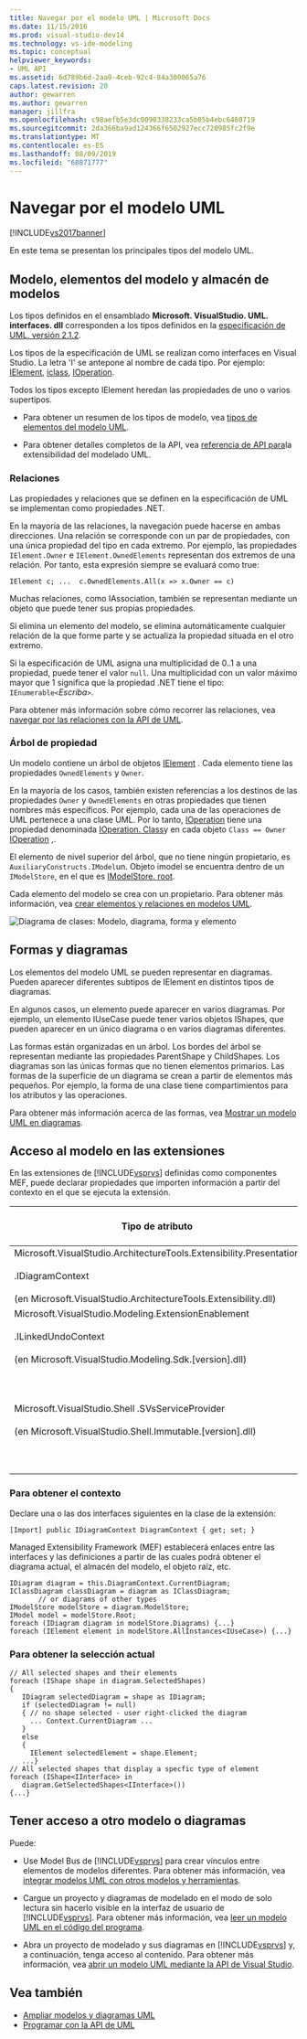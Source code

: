 ```yaml
---
title: Navegar por el modelo UML | Microsoft Docs
ms.date: 11/15/2016
ms.prod: visual-studio-dev14
ms.technology: vs-ide-modeling
ms.topic: conceptual
helpviewer_keywords:
- UML API
ms.assetid: 6d789b6d-2aa9-4ceb-92c4-84a300065a76
caps.latest.revision: 20
author: gewarren
ms.author: gewarren
manager: jillfra
ms.openlocfilehash: c98aefb5e3dc0090338233ca5b05b4ebc6460719
ms.sourcegitcommit: 2da366ba9ad124366f6502927ecc720985fc2f9e
ms.translationtype: MT
ms.contentlocale: es-ES
ms.lasthandoff: 08/09/2019
ms.locfileid: "68871777"
---
```

# <a name="navigate-the-uml-model"></a>Navegar por el modelo UML
[!INCLUDE[vs2017banner](../includes/vs2017banner.md)]

En este tema se presentan los principales tipos del modelo UML.

## <a name="the-model-elements-model-and-model-store"></a>Modelo, elementos del modelo y almacén de modelos
 Los tipos definidos en el ensamblado **Microsoft. VisualStudio. UML. interfaces. dll** corresponden a los tipos definidos en la [especificación de UML, versión 2.1.2](http://www.omg.org/spec/UML/2.1.2/Superstructure/PDF/).

 Los tipos de la especificación de UML se realizan como interfaces en Visual Studio. La letra 'I' se antepone al nombre de cada tipo. Por ejemplo:  [IElement](/previous-versions/dd516035(v=vs.140)), [iclass](/previous-versions/dd523539%28v%3dvs.140%29), [IOperation](/previous-versions/dd481186(v=vs.140)).

 Todos los tipos excepto IElement heredan las propiedades de uno o varios supertipos.

- Para obtener un resumen de los tipos de modelo, vea [tipos de elementos del modelo UML](../modeling/uml-model-element-types.md).

- Para obtener detalles completos de la API, vea [referencia de API para](../modeling/api-reference-for-uml-modeling-extensibility.md)la extensibilidad del modelado UML.

### <a name="relationships"></a>Relaciones
 Las propiedades y relaciones que se definen en la especificación de UML se implementan como propiedades .NET.

 En la mayoría de las relaciones, la navegación puede hacerse en ambas direcciones. Una relación se corresponde con un par de propiedades, con una única propiedad del tipo en cada extremo. Por ejemplo, las propiedades `IElement.Owner` e `IElement.OwnedElements` representan dos extremos de una relación. Por tanto, esta expresión siempre se evaluará como true:

 `IElement c; ...  c.OwnedElements.All(x => x.Owner == c)`

 Muchas relaciones, como IAssociation, también se representan mediante un objeto que puede tener sus propias propiedades.

 Si elimina un elemento del modelo, se elimina automáticamente cualquier relación de la que forme parte y se actualiza la propiedad situada en el otro extremo.

 Si la especificación de UML asigna una multiplicidad de 0..1 a una propiedad, puede tener el valor `null`. Una multiplicidad con un valor máximo mayor que 1 significa que la propiedad .NET tiene el tipo: `IEnumerable<`*Escriba*`>`.

 Para obtener más información sobre cómo recorrer las relaciones, vea [navegar por las relaciones con la API de UML](../modeling/navigate-relationships-with-the-uml-api.md).

### <a name="the-ownership-tree"></a>Árbol de propiedad
 Un modelo contiene un árbol de objetos [IElement](/previous-versions/dd516035(v=vs.140)) . Cada elemento tiene las propiedades `OwnedElements` y `Owner`.

 En la mayoría de los casos, también existen referencias a los destinos de las propiedades `Owner` y `OwnedElements` en otras propiedades que tienen nombres más específicos. Por ejemplo, cada una de las operaciones de UML pertenece a una clase UML. Por lo tanto, [IOperation](/previous-versions/dd481186(v=vs.140)) tiene una propiedad denominada [IOperation. Class](/previous-versions/dd473473%28v%3dvs.140%29)y en cada objeto `Class == Owner` [IOperation](/previous-versions/dd481186(v=vs.140)) ,.

 El elemento de nivel superior del árbol, que no tiene ningún propietario, es `AuxiliaryConstructs.IModel`un. Objeto imodel se encuentra dentro de un `IModelStore`, en el que es [IModelStore. root](/previous-versions/ee789368(v=vs.140)).

 Cada elemento del modelo se crea con un propietario. Para obtener más información, vea [crear elementos y relaciones en modelos UML](../modeling/create-elements-and-relationships-in-uml-models.md).

 ![Diagrama de clases: Modelo, diagrama, forma y elemento](../modeling/media/uml-mm1.png)

## <a name="shapes-and-diagrams"></a>Formas y diagramas
 Los elementos del modelo UML se pueden representar en diagramas. Pueden aparecer diferentes subtipos de IElement en distintos tipos de diagramas.

 En algunos casos, un elemento puede aparecer en varios diagramas. Por ejemplo, un elemento IUseCase puede tener varios objetos IShapes, que pueden aparecer en un único diagrama o en varios diagramas diferentes.

 Las formas están organizadas en un árbol. Los bordes del árbol se representan mediante las propiedades ParentShape y ChildShapes. Los diagramas son las únicas formas que no tienen elementos primarios. Las formas de la superficie de un diagrama se crean a partir de elementos más pequeños. Por ejemplo, la forma de una clase tiene compartimientos para los atributos y las operaciones.

 Para obtener más información acerca de las formas, vea [Mostrar un modelo UML en diagramas](../modeling/display-a-uml-model-on-diagrams.md).

## <a name="access-to-the-model-in-extensions"></a>Acceso al modelo en las extensiones
 En las extensiones de [!INCLUDE[vsprvs](../includes/vsprvs-md.md)] definidas como componentes MEF, puede declarar propiedades que importen información a partir del contexto en el que se ejecuta la extensión.

|Tipo de atributo|Objeto al que proporciona acceso|Más información|
|--------------------|----------------------------------|----------------------|
|Microsoft.VisualStudio.ArchitectureTools.Extensibility.Presentation<br /><br /> .IDiagramContext<br /><br /> (en Microsoft.VisualStudio.ArchitectureTools.Extensibility.dll)|Diagrama que tiene el foco en la actualidad.|[Definir un comando de menú en un diagrama de modelado](../modeling/define-a-menu-command-on-a-modeling-diagram.md)|
|Microsoft.VisualStudio.Modeling.ExtensionEnablement<br /><br /> .ILinkedUndoContext<br /><br /> (en Microsoft.VisualStudio.Modeling.Sdk.[version].dll)|Permite agrupar cambios en transacciones.|[Vincular actualizaciones del modelo UML mediante transacciones](../modeling/link-uml-model-updates-by-using-transactions.md)|
|Microsoft.VisualStudio.Shell .SVsServiceProvider<br /><br /> (en Microsoft.VisualStudio.Shell.Immutable.[version].dll)|Ejecución de [!INCLUDE[vsprvs](../includes/vsprvs-md.md)] que constituye el host. Desde allí se puede obtener acceso a los archivos, proyectos y otros aspectos.|[Abrir un modelo UML mediante la API de Visual Studio](../modeling/open-a-uml-model-by-using-the-visual-studio-api.md)|

### <a name="to-get-the-context"></a>Para obtener el contexto
 Declare una o las dos interfaces siguientes en la clase de la extensión:

```
[Import] public IDiagramContext DiagramContext { get; set; }

```

 Managed Extensibility Framework (MEF) establecerá enlaces entre las interfaces y las definiciones a partir de las cuales podrá obtener el diagrama actual, el almacén del modelo, el objeto raíz, etc.

```
IDiagram diagram = this.DiagramContext.CurrentDiagram;
IClassDiagram classDiagram = diagram as IClassDiagram;
       // or diagrams of other types
IModelStore modelStore = diagram.ModelStore;
IModel model = modelStore.Root;
foreach (IDiagram diagram in modelStore.Diagrams) {...}
foreach (IElement element in modelStore.AllInstances<IUseCase>) {...}
```

### <a name="to-get-the-current-selection"></a>Para obtener la selección actual

```
// All selected shapes and their elements
foreach (IShape shape in diagram.SelectedShapes)
{
   IDiagram selectedDiagram = shape as IDiagram;
   if (selectedDiagram != null)
   { // no shape selected - user right-clicked the diagram
     ... Context.CurrentDiagram ...
   }
   else
   {
     IElement selectedElement = shape.Element;
   ...}
// All selected shapes that display a specfic type of element
foreach (IShape<IInterface> in
   diagram.GetSelectedShapes<IInterface>())
{...}
```

## <a name="accessing-another-model-or-diagrams"></a>Tener acceso a otro modelo o diagramas
 Puede:

- Use Model Bus de [!INCLUDE[vsprvs](../includes/vsprvs-md.md)] para crear vínculos entre elementos de modelos diferentes. Para obtener más información, vea [integrar modelos UML con otros modelos y herramientas](../modeling/integrate-uml-models-with-other-models-and-tools.md).

- Cargue un proyecto y diagramas de modelado en el modo de solo lectura sin hacerlo visible en la interfaz de usuario de [!INCLUDE[vsprvs](../includes/vsprvs-md.md)]. Para obtener más información, vea [leer un modelo UML en el código del programa](../modeling/read-a-uml-model-in-program-code.md).

- Abra un proyecto de modelado y sus diagramas en [!INCLUDE[vsprvs](../includes/vsprvs-md.md)] y, a continuación, tenga acceso al contenido. Para obtener más información, vea [abrir un modelo UML mediante la API de Visual Studio](../modeling/open-a-uml-model-by-using-the-visual-studio-api.md).

## <a name="see-also"></a>Vea también

- [Ampliar modelos y diagramas UML](../modeling/extend-uml-models-and-diagrams.md)
- [Programar con la API de UML](../modeling/programming-with-the-uml-api.md)
